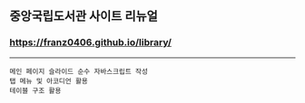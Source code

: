 ## 중앙국립도서관 사이트 리뉴얼 

### https://franz0406.github.io/library/

---
```
메인 페이지 슬라이드 순수 자바스크립트 작성
탭 메뉴 및 아코디언 활용
테이블 구조 활용
```

